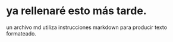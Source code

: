 # ya rellenaré esto más tarde.
un archivo md utiliza instrucciones markdown para producir texto formateado.